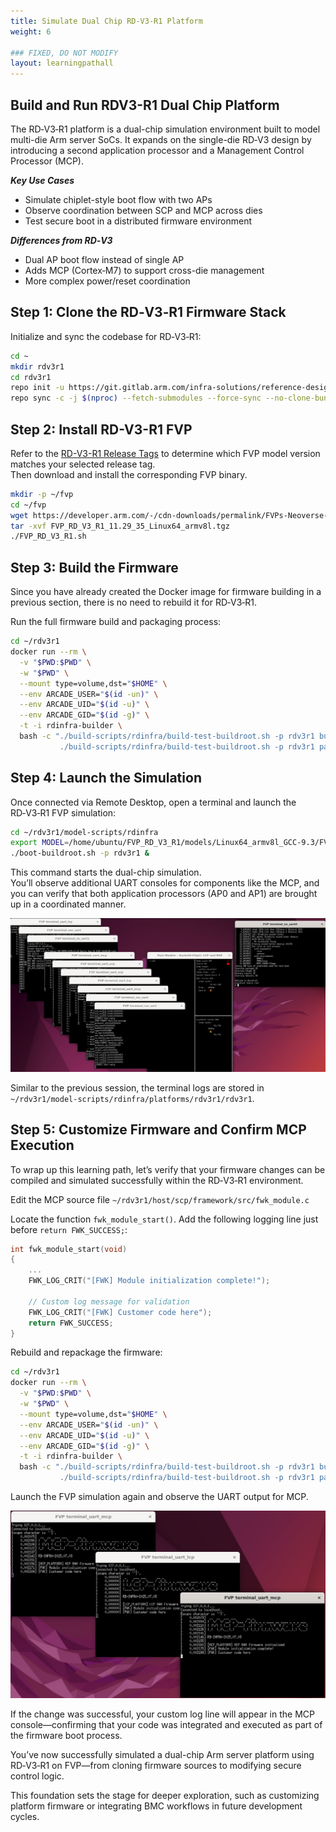 ```yaml
---
title: Simulate Dual Chip RD-V3-R1 Platform
weight: 6

### FIXED, DO NOT MODIFY
layout: learningpathall
---
```


## Build and Run RDV3-R1 Dual Chip Platform

The RD‑V3‑R1 platform is a dual-chip simulation environment built to model multi-die Arm server SoCs. It expands on the single-die RD‑V3 design by introducing a second application processor and a Management Control Processor (MCP).

***Key Use Cases***

- Simulate chiplet-style boot flow with two APs
- Observe coordination between SCP and MCP across dies
- Test secure boot in a distributed firmware environment

***Differences from RD‑V3***
- Dual AP boot flow instead of single AP
- Adds MCP (Cortex‑M7) to support cross-die management
- More complex power/reset coordination

## Step 1: Clone the RD‑V3‑R1 Firmware Stack

Initialize and sync the codebase for RD‑V3‑R1:

```bash
cd ~
mkdir rdv3r1
cd rdv3r1
repo init -u https://git.gitlab.arm.com/infra-solutions/reference-design/infra-refdesign-manifests.git -m pinned-rdv3r1.xml -b refs/tags/RD-INFRA-2025.07.03 --depth=1
repo sync -c -j $(nproc) --fetch-submodules --force-sync --no-clone-bundle
```

## Step 2: Install RD-V3-R1 FVP

Refer to the [RD-V3-R1 Release Tags](https://neoverse-reference-design.docs.arm.com/en/latest/platforms/rdv3.html#release-tags) to determine which FVP model version matches your selected release tag.  
Then download and install the corresponding FVP binary.

```bash
mkdir -p ~/fvp
cd ~/fvp
wget https://developer.arm.com/-/cdn-downloads/permalink/FVPs-Neoverse-Infrastructure/RD-V3-r1/FVP_RD_V3_R1_11.29_35_Linux64_armv8l.tgz
tar -xvf FVP_RD_V3_R1_11.29_35_Linux64_armv8l.tgz
./FVP_RD_V3_R1.sh
```

## Step 3: Build the Firmware

Since you have already created the Docker image for firmware building in a previous section, there is no need to rebuild it for RD‑V3‑R1.

Run the full firmware build and packaging process:

```bash
cd ~/rdv3r1
docker run --rm \
  -v "$PWD:$PWD" \
  -w "$PWD" \
  --mount type=volume,dst="$HOME" \
  --env ARCADE_USER="$(id -un)" \
  --env ARCADE_UID="$(id -u)" \
  --env ARCADE_GID="$(id -g)" \
  -t -i rdinfra-builder \
  bash -c "./build-scripts/rdinfra/build-test-buildroot.sh -p rdv3r1 build && \
           ./build-scripts/rdinfra/build-test-buildroot.sh -p rdv3r1 package"
```

## Step 4: Launch the Simulation

Once connected via Remote Desktop, open a terminal and launch the RD‑V3‑R1 FVP simulation:

```bash
cd ~/rdv3r1/model-scripts/rdinfra
export MODEL=/home/ubuntu/FVP_RD_V3_R1/models/Linux64_armv8l_GCC-9.3/FVP_RD_V3_R1_R1
./boot-buildroot.sh -p rdv3r1 &
```

This command starts the dual-chip simulation.  
You’ll observe additional UART consoles for components like the MCP, and you can verify that both application processors (AP0 and AP1) are brought up in a coordinated manner.

![img5 alt-text#center](rdv3r1_sim_login.jpg "RDV3 R1 buildroot login")

Similar to the previous session, the terminal logs are stored in `~/rdv3r1/model-scripts/rdinfra/platforms/rdv3r1/rdv3r1`.


## Step 5: Customize Firmware and Confirm MCP Execution

To wrap up this learning path, let’s verify that your firmware changes can be compiled and simulated successfully within the RD‑V3‑R1 environment.

Edit the MCP source file `~/rdv3r1/host/scp/framework/src/fwk_module.c`

Locate the function `fwk_module_start()`. Add the following logging line just before `return FWK_SUCCESS;`:

```c
int fwk_module_start(void)
{
    ...
    FWK_LOG_CRIT("[FWK] Module initialization complete!");

    // Custom log message for validation
    FWK_LOG_CRIT("[FWK] Customer code here");
    return FWK_SUCCESS;
}
```

Rebuild and repackage the firmware:

```bash
cd ~/rdv3r1
docker run --rm \
  -v "$PWD:$PWD" \
  -w "$PWD" \
  --mount type=volume,dst="$HOME" \
  --env ARCADE_USER="$(id -un)" \
  --env ARCADE_UID="$(id -u)" \
  --env ARCADE_GID="$(id -g)" \
  -t -i rdinfra-builder \
  bash -c "./build-scripts/rdinfra/build-test-buildroot.sh -p rdv3r1 build && \
           ./build-scripts/rdinfra/build-test-buildroot.sh -p rdv3r1 package"
```

Launch the FVP simulation again and observe the UART output for MCP.

![img6 alt-text#center](rdv3r1_sim_codechange.jpg "RDV3 R1 modify firmware")


If the change was successful, your custom log line will appear in the MCP console—confirming that your code was integrated and executed as part of the firmware boot process.

You’ve now successfully simulated a dual-chip Arm server platform using RD‑V3‑R1 on FVP—from cloning firmware sources to modifying secure control logic.

This foundation sets the stage for deeper exploration, such as customizing platform firmware or integrating BMC workflows in future development cycles.
